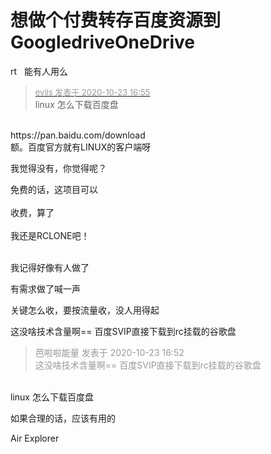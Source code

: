 # 想做个付费转存百度资源到GoogledriveOneDrive


rt&nbsp; &nbsp;能有人用么

<div class="quote"><blockquote><font size="2"><a href="https://www.hostloc.com/forum.php?mod=redirect&amp;goto=findpost&amp;pid=9341918&amp;ptid=757669" target="_blank"><font color="#999999">evils 发表于 2020-10-23 16:55</font></a></font><br />
linux 怎么下载百度盘</blockquote></div><br />
https://pan.baidu.com/download<br />
额。百度官方就有LINUX的客户端呀

我觉得没有，你觉得呢？

免费的话，这项目可以<br />
<br />
收费，算了<br />
<br />
我还是RCLONE吧！<br />
<br />
<img src="static/image/smiley/default/lol.gif" smilieid="12" border="0" alt="" /><img src="static/image/smiley/default/lol.gif" smilieid="12" border="0" alt="" /><img src="static/image/smiley/default/lol.gif" smilieid="12" border="0" alt="" />

我记得好像有人做了

有需求<img src="static/image/smiley/default/lol.gif" smilieid="12" border="0" alt="" /><img src="static/image/smiley/default/lol.gif" smilieid="12" border="0" alt="" /><img src="static/image/smiley/default/lol.gif" smilieid="12" border="0" alt="" />做了喊一声<img id="aimg_axte5" onclick="zoom(this, this.src, 0, 0, 0)" class="zoom" src="https://cdn.jsdelivr.net/gh/hishis/forum-master/public/images/patch.gif" onmouseover="img_onmouseoverfunc(this)" onload="thumbImg(this)" border="0" alt="" />

关键怎么收，要按流量收，没人用得起<img id="aimg_qvto3" onclick="zoom(this, this.src, 0, 0, 0)" class="zoom" src="https://cdn.jsdelivr.net/gh/hishis/forum-master/public/images/patch.gif" onmouseover="img_onmouseoverfunc(this)" onload="thumbImg(this)" border="0" alt="" />

这没啥技术含量啊== 百度SVIP直接下载到rc挂载的谷歌盘

<div class="quote"><blockquote><font color="#999999">芭啦啦能量 发表于 2020-10-23 16:52</font><br />
<font color="#999999">这没啥技术含量啊== 百度SVIP直接下载到rc挂载的谷歌盘</font></blockquote></div><br />
linux 怎么下载百度盘

如果合理的话，应该有用的

Air Explorer
